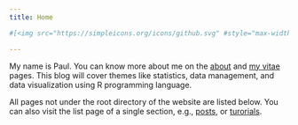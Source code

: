 ```yaml
---
title: Home

#[<img src="https://simpleicons.org/icons/github.svg" #style="max-width:15%;min-width:40px;float:right;" alt="Github repo" #/>](https://github.com/yihui/hugo-ivy)

---
```



My name is Paul. You can know more about me on the [about](/about/) and [my vitae](/content/vitae/) pages. This blog will cover themes like statistics, data management, and data visualization using R programming language.


All pages not under the root directory of the website are listed below. You can also visit the list page of a single section, e.g., [posts](/post/), or [turorials](/note/).
